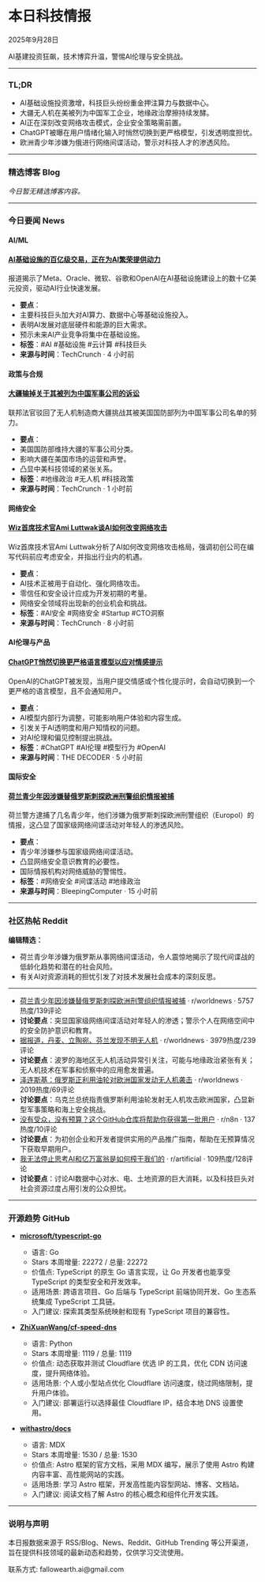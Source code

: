 <h1 id="">本日科技情报</h1>
<p>2025年9月28日</p>
<p>AI基建投资狂飙，技术博弈升温，警惕AI伦理与安全挑战。</p>
<hr />
<h3 id="tldr">TL;DR</h3>
<ul>
<li>AI基础设施投资激增，科技巨头纷纷重金押注算力与数据中心。</li>
<li>大疆无人机在美被列为中国军工企业，地缘政治摩擦持续发酵。</li>
<li>AI正在深刻改变网络攻击模式，企业安全策略需前置。</li>
<li>ChatGPT被曝在用户情绪化输入时悄然切换到更严格模型，引发透明度担忧。</li>
<li>欧洲青少年涉嫌为俄进行网络间谍活动，警示对科技人才的渗透风险。</li>
</ul>
<hr />
<h3 id="blog">精选博客 Blog</h3>
<p><em>今日暂无精选博客内容。</em></p>
<hr />
<h3 id="news">今日要闻 News</h3>
<h4 id="aiml">AI/ML</h4>
<h4 id="aiaihttpstechcrunchcom20250928thebilliondollarinfrastructuredealspoweringtheaiboom"><a href="https://techcrunch.com/2025/09/28/the-billion-dollar-infrastructure-deals-powering-the-ai-boom/">AI基础设施的百亿级交易，正在为AI繁荣提供动力</a></h4>
<p>报道揭示了Meta、Oracle、微软、谷歌和OpenAI在AI基础设施建设上的数十亿美元投资，驱动AI行业快速发展。</p>
<ul>
<li><strong>要点</strong>：</li>
<li>主要科技巨头加大对AI算力、数据中心等基础设施投入。</li>
<li>表明AI发展对底层硬件和能源的巨大需求。</li>
<li>预示未来AI产业竞争将集中在基础设施。</li>
<li><strong>标签</strong>：#AI #基础设施 #云计算 #科技巨头</li>
<li><strong>来源与时间</strong>：TechCrunch · 4 小时前</li>
</ul>
<h4 id="-1">政策与合规</h4>
<h4 id="httpstechcrunchcom20250928djiloseslawsuitoverclassificationaschinesemilitarycompany"><a href="https://techcrunch.com/2025/09/28/dji-loses-lawsuit-over-classification-as-chinese-military-company/">大疆输掉关于其被列为中国军事公司的诉讼</a></h4>
<p>联邦法官驳回了无人机制造商大疆挑战其被美国国防部列为中国军事公司名单的努力。</p>
<ul>
<li><strong>要点</strong>：</li>
<li>美国国防部维持大疆的军事公司分类。</li>
<li>影响大疆在美国市场的运营和声誉。</li>
<li>凸显中美科技领域的紧张关系。</li>
<li><strong>标签</strong>：#地缘政治 #无人机 #科技政策</li>
<li><strong>来源与时间</strong>：TechCrunch · 1 小时前</li>
</ul>
<h4 id="-2">网络安全</h4>
<h4 id="wizamiluttwakaihttpstechcrunchcom20250928wizchieftechnologistamiluttwakonhowaiistransformingcyberattacks"><a href="https://techcrunch.com/2025/09/28/wiz-chief-technologist-ami-luttwak-on-how-ai-is-transforming-cyberattacks/">Wiz首席技术官Ami Luttwak谈AI如何改变网络攻击</a></h4>
<p>Wiz首席技术官Ami Luttwak分析了AI如何改变网络攻击格局，强调初创公司在编写代码前应考虑安全，并指出行业内的机遇。</p>
<ul>
<li><strong>要点</strong>：</li>
<li>AI技术正被用于自动化、强化网络攻击。</li>
<li>零信任和安全设计应成为开发初期的考量。</li>
<li>网络安全领域将出现新的创业机会和挑战。</li>
<li><strong>标签</strong>：#AI安全 #网络安全 #Startup #CTO洞察</li>
<li><strong>来源与时间</strong>：TechCrunch · 8 小时前</li>
</ul>
<h4 id="ai">AI伦理与产品</h4>
<h4 id="chatgpthttpsthedecodercomchatgptquietlyswitchestoastricterlanguagemodelwhenuserssubmitemotionalprompts"><a href="https://the-decoder.com/chatgpt-quietly-switches-to-a-stricter-language-model-when-users-submit-emotional-prompts/">ChatGPT悄然切换更严格语言模型以应对情感提示</a></h4>
<p>OpenAI的ChatGPT被发现，当用户提交情感或个性化提示时，会自动切换到一个更严格的语言模型，且不会通知用户。</p>
<ul>
<li><strong>要点</strong>：</li>
<li>AI模型内部行为调整，可能影响用户体验和内容生成。</li>
<li>引发关于AI透明度和用户知情权的问题。</li>
<li>对AI伦理和偏见控制提出挑战。</li>
<li><strong>标签</strong>：#ChatGPT #AI伦理 #模型行为 #OpenAI</li>
<li><strong>来源与时间</strong>：THE DECODER · 5 小时前</li>
</ul>
<h4 id="-3">国际安全</h4>
<h4 id="httpswwwbleepingcomputercomnewssecuritydutchteensarrestedfortryingtospyoneuropolforrussia"><a href="https://www.bleepingcomputer.com/news/security/dutch-teens-arrested-for-trying-to-spy-on-europol-for-russia/">荷兰青少年因涉嫌替俄罗斯刺探欧洲刑警组织情报被捕</a></h4>
<p>荷兰警方逮捕了几名青少年，他们涉嫌为俄罗斯刺探欧洲刑警组织（Europol）的情报，这凸显了国家级网络间谍活动对年轻人的渗透风险。</p>
<ul>
<li><strong>要点</strong>：</li>
<li>青少年涉嫌参与国家级网络间谍活动。</li>
<li>凸显网络安全意识教育的必要性。</li>
<li>国际情报机构对网络威胁的警惕性。</li>
<li><strong>标签</strong>：#网络安全 #间谍活动 #地缘政治</li>
<li><strong>来源与时间</strong>：BleepingComputer · 15 小时前</li>
</ul>
<hr />
<h3 id="reddit">社区热帖 Reddit</h3>
<p><strong>编辑精选：</strong></p>
<ul>
<li>荷兰青少年涉嫌为俄罗斯从事网络间谍活动，令人震惊地揭示了现代间谍战的低龄化趋势和潜在的社会风险。</li>
<li>有关AI对资源消耗的担忧引发了对技术发展社会成本的深刻反思。</li>
</ul>
<hr />
<ul>
<li><a href="https://www.bleepingcomputer.com/news/security/dutch-teens-arrested-for-trying-to-spy-on-europol-for-russia/">荷兰青少年因涉嫌替俄罗斯刺探欧洲刑警组织情报被捕</a> · r/worldnews · 5757热度/139评论</li>
<li><strong>讨论要点</strong>：突显国家级网络间谍活动对年轻人的渗透；警示个人在网络空间中的安全防护意识和教育。</li>
<li><a href="https://kyivindependent.com/unidentified-drones-reportedly-spotted-in-denmark-lithuania-and-finland/">据报道，丹麦、立陶宛、芬兰发现不明无人机</a> · r/worldnews · 3979热度/239评论</li>
<li><strong>讨论要点</strong>：波罗的海地区无人机活动异常引关注，可能与地缘政治紧张有关；无人机技术在军事和侦察中的应用愈发普遍。</li>
<li><a href="https://www.pravda.com.ua/eng/news/2025/09/28/8000295/">泽连斯基：俄罗斯正利用油轮对欧洲国家发动无人机袭击</a> · r/worldnews · 2019热度/69评论</li>
<li><strong>讨论要点</strong>：乌克兰总统指责俄罗斯利用油轮发射无人机攻击欧洲国家，凸显新型军事策略和海上安全挑战。</li>
<li><a href="https://github.com/EdoStra/Marketing-for-Founders">没有受众，没有预算？这个GitHub仓库将帮助你获得第一批用户</a> · r/n8n · 137热度/10评论</li>
<li><strong>讨论要点</strong>：为初创企业和开发者提供实用的产品推广指南，帮助在无预算情况下获取早期用户。</li>
<li><a href="https://www.reddit.com/r/artificial/comments/1nso7nv/i_cant_stop_thinking_about_how_ai_and/">我无法停止思考AI和亿万富翁是如何榨干我们的</a> · r/artificial · 109热度/128评论</li>
<li><strong>讨论要点</strong>：讨论AI数据中心对水、电、土地资源的巨大消耗，以及科技巨头对社会资源过度占用引发的公众担忧。</li>
</ul>
<hr />
<h3 id="github">开源趋势 GitHub</h3>
<ul>
<li><p><strong><a href="https://github.com/microsoft/typescript-go">microsoft/typescript-go</a></strong></p>
<ul>
<li>语言: Go</li>
<li>Stars 本周增量: 22272 / 总量: 22272</li>
<li>价值点: TypeScript 的原生 Go 语言实现，让 Go 开发者也能享受 TypeScript 的类型安全和开发效率。</li>
<li>适用场景: 跨语言项目、Go 后端与 TypeScript 前端协同开发、Go 生态系统集成 TypeScript 工具链。</li>
<li>入门建议: 探索其类型系统映射和现有 TypeScript 项目的兼容性。</li></ul></li>
<li><p><strong><a href="https://github.com/ZhiXuanWang/cf-speed-dns">ZhiXuanWang/cf-speed-dns</a></strong></p>
<ul>
<li>语言: Python</li>
<li>Stars 本周增量: 1119 / 总量: 1119</li>
<li>价值点: 动态获取并测试 Cloudflare 优选 IP 的工具，优化 CDN 访问速度，提升网络体验。</li>
<li>适用场景: 个人或小型站点优化 Cloudflare 访问速度，绕过网络限制，提升用户体验。</li>
<li>入门建议: 部署运行以选择最佳 Cloudflare IP，结合本地 DNS 设置使用。</li></ul></li>
<li><p><strong><a href="https://github.com/withastro/docs">withastro/docs</a></strong></p>
<ul>
<li>语言: MDX</li>
<li>Stars 本周增量: 1530 / 总量: 1530</li>
<li>价值点: Astro 框架的官方文档，采用 MDX 编写，展示了使用 Astro 构建内容丰富、高性能网站的实践。</li>
<li>适用场景: 学习 Astro 框架，开发高性能内容型网站、博客、文档站。</li>
<li>入门建议: 阅读文档了解 Astro 的核心概念和组件化开发实践。</li></ul></li>
</ul>
<hr />
<h3 id="-4">说明与声明</h3>
<p>本日报数据来源于 RSS/Blog、News、Reddit、GitHub Trending 等公开渠道，旨在提供科技领域的最新动态和趋势，仅供学习交流使用。</p>
<p>联系方式: fallowearth.ai@gmail.com</p>